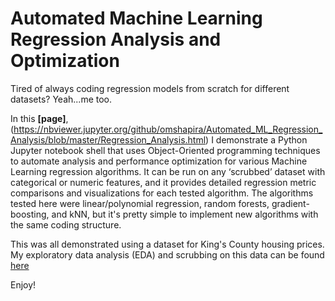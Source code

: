 # Automated Machine Learning Regression Analysis and Optimization
Tired of always coding regression models from scratch for different datasets? Yeah...me too.

In this **[page]**,(https://nbviewer.jupyter.org/github/omshapira/Automated_ML_Regression_Analysis/blob/master/Regression_Analysis.html) I demonstrate a Python Jupyter notebook shell that uses Object-Oriented programming techniques to automate analysis and performance optimization for various Machine Learning regression algorithms. It can be run on any ‘scrubbed’ dataset with categorical or numeric features, and it provides detailed regression metric comparisons and visualizations for each tested algorithm. The algorithms tested here were linear/polynomial regression, random forests, gradient-boosting, and kNN, but it's pretty simple to implement new algorithms with the same coding structure.

This was all demonstrated using a dataset for King's County housing prices. My exploratory data analysis (EDA) and scrubbing on this data can be found [here](https://nbviewer.jupyter.org/github/omshapira/Automated_ML_Regression_Analysis/blob/master/Housing_Data_EDA.html)

Enjoy!
